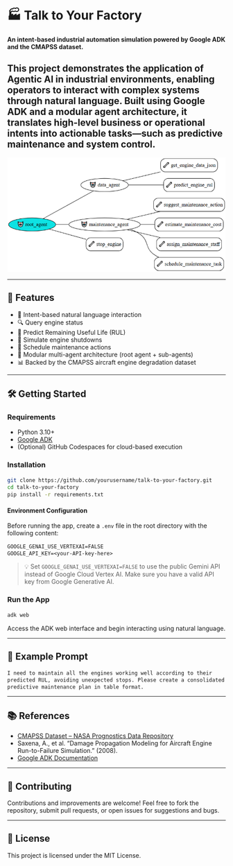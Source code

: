 # 🏭 Talk to Your Factory

**An intent-based industrial automation simulation powered by Google ADK and the CMAPSS dataset.**

This project demonstrates the application of Agentic AI in industrial environments, enabling operators to interact with complex systems through natural language. Built using Google ADK and a modular agent architecture, it translates high-level business or operational intents into actionable tasks—such as predictive maintenance and system control.
---

![Agentic AI Diagram](./agentic-ai.png)

---

## 🚀 Features

- 🧠 Intent-based natural language interaction
- 🔍 Query engine status
- 🔧 Predict Remaining Useful Life (RUL)
- 🛑 Simulate engine shutdowns
- 📅 Schedule maintenance actions  
- 🤖 Modular multi-agent architecture (root agent + sub-agents)
- 📊 Backed by the CMAPSS aircraft engine degradation dataset

---

## 🛠️ Getting Started

### Requirements

- Python 3.10+
- [Google ADK](https://github.com/google-deepmind/adk)
- (Optional) GitHub Codespaces for cloud-based execution

### Installation

```bash
git clone https://github.com/yourusername/talk-to-your-factory.git
cd talk-to-your-factory
pip install -r requirements.txt
````

#### Environment Configuration

Before running the app, create a `.env` file in the root directory with the following content:

```env
GOOGLE_GENAI_USE_VERTEXAI=FALSE
GOOGLE_API_KEY=<your-API-key-here>
```

> 💡 Set `GOOGLE_GENAI_USE_VERTEXAI=FALSE` to use the public Gemini API instead of Google Cloud Vertex AI. Make sure you have a valid API key from Google Generative AI.


### Run the App

```bash
adk web
```

Access the ADK web interface and begin interacting using natural language.

---

## 🧪 Example Prompt

```text
I need to maintain all the engines working well according to their predicted RUL, avoiding unexpected stops. Please create a consolidated predictive maintenance plan in table format.
```

---

## 📚 References

* [CMAPSS Dataset – NASA Prognostics Data Repository](https://www.nasa.gov/content/prognostics-center-of-excellence-data-set-repository)
* Saxena, A., et al. “Damage Propagation Modeling for Aircraft Engine Run-to-Failure Simulation.” (2008).
* [Google ADK Documentation](https://google.github.io/adk-docs/)

---

## 🤝 Contributing

Contributions and improvements are welcome! Feel free to fork the repository, submit pull requests, or open issues for suggestions and bugs.

---

## 📄 License

This project is licensed under the MIT License.

